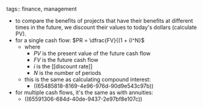 tags:: finance, management

- to compare the benefits of projects that have their benefits at different times in the future, we discount their values to today's dollars (calculate PV).
- for a single cash flow: $PR = \dfrac{FV}{(1 + i)^N}$
	- where
		- $PV$ is the present value of the future cash flow
		- $FV$ is the future cash flow
		- $i$ is the [[discount rate]]
		- $N$ is the number of periods
	- this is the same as calculating compound interest:
		- ((65485818-8169-4e96-976d-90d9e543c97b))
- for multiple cash flows, it's the same as with annuities:
	- ((65591306-684d-40de-9437-2e97bf8e107c))